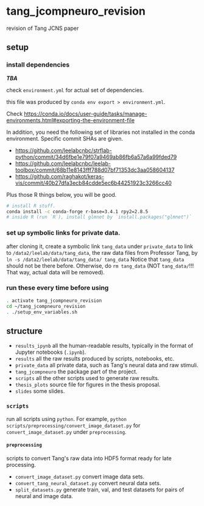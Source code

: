 # tang_jcompneuro_revision
revision of Tang JCNS paper

## setup

### install dependencies

***TBA***

check `environment.yml` for actual set of dependencies.

this file was produced by `conda env export > environment.yml`.

Check <https://conda.io/docs/user-guide/tasks/manage-environments.html#exporting-the-environment-file>

In addition, you need the following set of libraries not installed in the conda environment. Specific commit SHAs are given.

* <https://github.com/leelabcnbc/strflab-python/commit/34d6fbe1e79f07a9469ab86fb6a57a6a99fded79>
* <https://github.com/leelabcnbc/leelab-toolbox/commit/68b11e8143fff788d07bf71353dc3aa058604137>
* <https://github.com/raghakot/keras-vis/commit/40b27dfa3ecb84cdde5ec6b44251923c3266cc40>

Plus those R things below, you will be good.

~~~bash
# install R stuff.
conda install -c conda-forge r-base=3.4.1 rpy2=2.8.5
# inside R (run `R`), install glmnet by `install.packages("glmnet")`
~~~

### set up symbolic links for private data.

after cloning it, create a symbolic link `tang_data` under
`private_data` to link to `/data2/leelab/data/tang_data`, the raw data files from Professor Tang,
by `ln -s /data2/leelab/data/tang_data/ tang_data` Notice that `tang_data` should not be there before. Otherwise,
do `rm tang_data` (NOT `tang_data/`!!! That way, actual data will be removed).

### run these every time before using

~~~bash
. activate tang_jcompneuro_revision
cd ~/tang_jcompneuro_revision
. ./setup_env_variables.sh
~~~

## structure

* `results_ipynb` all the human-readable results, typically in the format of Jupyter notebooks (`.ipynb`).
* `results` all the raw results produced by scripts, notebooks, etc.
* `private_data` all private data, such as Tang's neural data and raw stimuli.
* `tang_jcompneuro` the package part of the project.
* `scripts` all the other scripts used to generate raw results.
* `thesis_plots` source file for figures in the thesis proposal. 
* `slides` some slides.

### `scripts`

run all scripts using `python`. For example, `python scripts/preprocessing/convert_image_dataset.py` for
`convert_image_dataset.py` under `preprocessing`.

#### `preprocessing`

scripts to convert Tang's raw data into HDF5 format ready for late processing.

* `convert_image_dataset.py` convert image data sets.
* `convert_tang_neural_dataset.py` convert neural data sets.
* `split_datasets.py` generate train, val, and test datasets for pairs of neural and image data.
